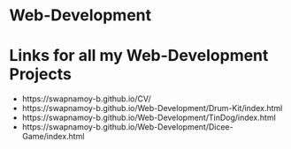 # Web-Development 
<h1>Links for all my Web-Development Projects</h1>

<ul>
<li>https://swapnamoy-b.github.io/CV/</li>
<li>https://swapnamoy-b.github.io/Web-Development/Drum-Kit/index.html</li>
<li>https://swapnamoy-b.github.io/Web-Development/TinDog/index.html</li>
<li>https://swapnamoy-b.github.io/Web-Development/Dicee-Game/index.html</li>
</ul>

